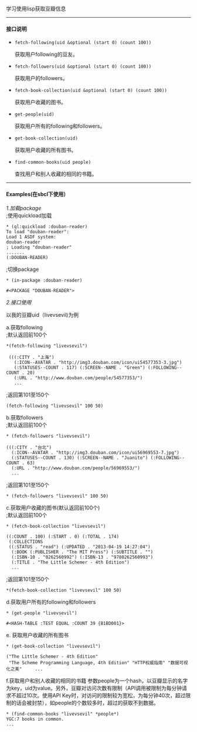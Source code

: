 学习使用lisp获取豆瓣信息

* * * * *

#### 接口说明
*     fetch-following(uid &optional (start 0) (count 100))  
  获取用户following的豆友。  
  
*     fetch-followers(uid &optional (start 0) (count 100))  
  获取用户的followers。  
  
*     fetch-book-collection(uid &optional (start 0) (count 100))  
  获取用户收藏的图书。  
  
*     get-people(uid)  
  获取用户所有的following和followers。  
  
*     get-book-collection(uid)  
  获取用户收藏的所有图书。  
  
*     find-common-books(uid people)  
  查找用户和别人收藏的相同的书籍。
  
  
* * * * *

#### Examples(在sbcl下使用）

*1.加载package*  
  ;使用quickload加载

    * (ql:quickload :douban-reader)
    To load "douban-reader":
    Load 1 ASDF system:
    douban-reader
    ; Loading "douban-reader"
    .......
    (:DOUBAN-READER)
    
  ;切换package
  
    * (in-package :douban-reader)

    #<PACKAGE "DOUBAN-READER">
    
*2.接口使用*

以我的豆瓣uid（livevsevil)为例  
  
a.获取following  
  ;默认返回前100个
    
    *(fetch-following "livevsevil")
    
     (((:CITY . "上海")
       (:ICON--AVATAR . "http://img3.douban.com/icon/ui54577353-3.jpg")
       (:STATUSES--COUNT . 117) (:SCREEN--NAME . "Green") (:FOLLOWING--COUNT . 20)
       (:URL . "http://www.douban.com/people/54577353/")
       ...

  ;返回第101至150个

    (fetch-following "livevsevil" 100 50)
    
b.获取followers  
  ;默认返回前100个
  
    * (fetch-followers "livevsevil")

    (((:CITY . "台北")
      (:ICON--AVATAR . "http://img3.douban.com/icon/ui56969553-7.jpg")
      (:STATUSES--COUNT . 130) (:SCREEN--NAME . "Juanito") (:FOLLOWING--COUNT . 63)
      (:URL . "http://www.douban.com/people/56969553/")
      ...
     
  ;返回第101至150个
  
    * (fetch-followers "livevsevil" 100 50)
        
c.获取用户收藏的图书(默认返回前100个)  
  ;默认返回前100个
  
    * (fetch-book-collection "livevsevil")

    ((:COUNT . 100) (:START . 0) (:TOTAL . 174)
     (:COLLECTIONS
     ((:STATUS . "read") (:UPDATED . "2013-04-19 14:27:04")
      (:BOOK (:PUBLISHER . "The MIT Press") (:SUBTITLE . "")
      (:ISBN-10 . "0262560992") (:ISBN-13 . "9780262560993")
      (:TITLE . "The Little Schemer - 4th Edition")
      ...

  ;返回第101至150个

    *(fetch-book-collection "livevsevil" 100 50)
    
d.获取用户所有的following和followers

    * (get-people "livevsevil")

    #<HASH-TABLE :TEST EQUAL :COUNT 39 {B1BD001}>
    
e. 获取用户收藏的所有图书

    * (get-book-collection "livevsevil")

    ("The Little Schemer - 4th Edition"
     "The Scheme Programming Language, 4th Edition" "HTTP权威指南" "数据可视化之美"     ...

f.获取用户和别人收藏的相同的书籍
参数people为一个hash，以豆瓣显示的名字为key，uid为value。另外，豆瓣对访问次数有限制（API调用被限制为每分钟请求不超过10次。使用API Key时，对访问的限制较为宽松，为每分钟40次，超过限制的话会被封禁），如people的个数较多时，超过的获取不到数据。

    * (find-common-books "livevsevil" *people*)
    YGC:7 books in common.
    ...







